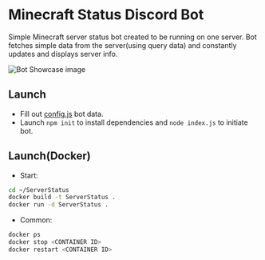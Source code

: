 # Minecraft Status Discord Bot

Simple Minecraft server status bot created to be running on one server. Bot fetches simple data from the server(using query data) and constantly updates and displays server info.

![Bot Showcase image](https://github.com/tomasss888/ServerStatus/blob/master/images/showcase.png?raw=true)

## Launch

- Fill out [config.js](https://github.com/tomasss888/ServerStatus/blob/master/data/config.js) bot data.
- Launch `npm init` to install dependencies and `node index.js` to initiate bot.

## Launch(Docker)

* Start:
```bash
cd ~/ServerStatus 
docker build -t ServerStatus .
docker run -d ServerStatus .
```

* Common:
```bash
docker ps
docker stop <CONTAINER ID> 
docker restart <CONTAINER ID> 
```
